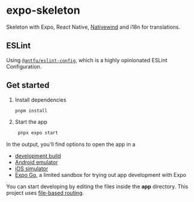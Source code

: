 # expo-skeleton

Skeleton with Expo, React Native, [Nativewind](https://www.nativewind.dev/) and i18n for translations.

## ESLint

Using [`@antfu/eslint-config`](https://github.com/antfu/eslint-config), which is a highly opinionated ESLint Configuration.

## Get started

1. Install dependencies

   ```bash
   pnpm install
   ```

2. Start the app

   ```bash
    pnpx expo start
   ```

In the output, you'll find options to open the app in a

- [development build](https://docs.expo.dev/develop/development-builds/introduction/)
- [Android emulator](https://docs.expo.dev/workflow/android-studio-emulator/)
- [iOS simulator](https://docs.expo.dev/workflow/ios-simulator/)
- [Expo Go](https://expo.dev/go), a limited sandbox for trying out app development with Expo

You can start developing by editing the files inside the **app** directory. This project uses [file-based routing](https://docs.expo.dev/router/introduction).
